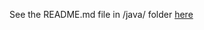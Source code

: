 See the README.md file in /java/ folder [here](https://github.com/Unknownuserfrommars/LightningRoute-Web/tree/main/java#readme)
